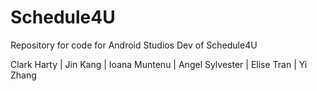 # Schedule4U
Repository for code for Android Studios Dev of Schedule4U

Clark Harty | 
Jin Kang |
Ioana Muntenu |
Angel Sylvester |
Elise Tran |
Yi Zhang 
